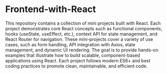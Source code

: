 # Frontend-with-React
This repository contains a collection of mini projects built with React. Each project demonstrates core React concepts such as functional components, hooks (useState, useEffect, etc.), context API for state management, and React Router for navigation. These mini-projects cover a variety of use cases, such as form handling, API integration with Axios, state management, and dynamic UI rendering. The goal is to provide hands-on examples that illustrate how to build scalable, component-based applications using React. Each project follows modern ES6+ and best coding practices to promote clean, maintainable, and efficient code.
